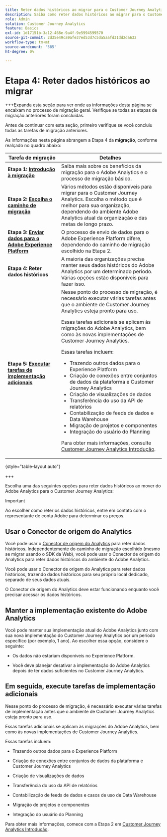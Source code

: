 ```yaml
---
title: Reter dados históricos ao migrar para o Customer Journey Analytics
description: Saiba como reter dados históricos ao migrar para o Customer Journey Analytics
role: Admin
solution: Customer Journey Analytics
feature: Basics
exl-id: 1d17151b-3a12-468e-9a4f-9e5994599570
source-git-commit: 2d35e49ca9afe37ed53d7c5da5aafd31dd2da632
workflow-type: tm+mt
source-wordcount: '585'
ht-degree: 0%

---
```


# Etapa 4: Reter dados históricos ao migrar

+++Expanda esta seção para ver onde as informações desta página se encaixam no processo de migração geral. Verifique se todas as etapas de migração anteriores foram concluídas.

Antes de continuar com esta seção, primeiro verifique se você concluiu todas as tarefas de migração anteriores.

As informações nesta página abrangem a Etapa 4 da **migração**, conforme realçado no quadro abaixo:

| Tarefa de migração | Detalhes |
|---------|----------|
| **Etapa 1: [Introdução à migração](/help/getting-started/cja-migration/cja-migration-getstarted.md)** | Saiba mais sobre os benefícios da migração para o Adobe Analytics e o processo de migração básico. |
| **Etapa 2: [Escolha o caminho de migração](/help/getting-started/cja-migration/cja-migration-path.md)** | Vários métodos estão disponíveis para migrar para o Customer Journey Analytics. Escolha o método que é melhor para sua organização, dependendo do ambiente Adobe Analytics atual da organização e das metas de longo prazo. |
| **Etapa 3: [Enviar dados para o Adobe Experience Platform](/help/getting-started/cja-migration/cja-migration-send-to-platform.md)** | O processo de envio de dados para o Adobe Experience Platform difere, dependendo do caminho de migração escolhido na Etapa 2. |
| <span class="preview">**Etapa 4: Reter dados históricos**</span> | <span class="preview">A maioria das organizações precisa manter seus dados históricos do Adobe Analytics por um determinado período. Várias opções estão disponíveis para fazer isso.</span> |
| **Etapa 5: [Executar tarefas de implementação adicionais](/help/getting-started/cja-getting-started.md)** | Nesse ponto do processo de migração, é necessário executar várias tarefas antes que o ambiente de Customer Journey Analytics esteja pronto para uso.<p>Essas tarefas adicionais se aplicam às migrações do Adobe Analytics, bem como às novas implementações de Customer Journey Analytics.</p><p>Essas tarefas incluem:</p><ul><li>Trazendo outros dados para o Experience Platform</li><li>Criação de conexões entre conjuntos de dados da plataforma e Customer Journey Analytics</li><li>Criação de visualizações de dados</li><li>Transferência do uso da API de relatórios</li><li>Contabilização de feeds de dados e Data Warehouse</li><li>Migração de projetos e componentes</li><li>Integração do usuário do Planning</li></ul> <p>Para obter mais informações, consulte [Customer Journey Analytics Introdução](/help/getting-started/cja-getting-started.md). |

{style="table-layout:auto"}

+++

Escolha uma das seguintes opções para reter dados históricos ao mover do Adobe Analytics para o Customer Journey Analytics:

>[!IMPORTANT]
>
>Ao escolher como reter os dados históricos, entre em contato com o representante de conta Adobe para determinar os preços.

## Usar o Conector de origem do Analytics

Você pode usar o [Conector de origem do Analytics](/help/data-ingestion/analytics.md) para reter dados históricos. Independentemente do caminho de migração escolhido (mesmo se migrar usando o SDK da Web), você pode usar o Conector de origem do Analytics para reter dados históricos do ambiente do Adobe Analytics.

Você pode usar o Conector de origem do Analytics para reter dados históricos, trazendo dados históricos para seu próprio local dedicado, separado de seus dados atuais.

O Conector de origem do Analytics deve estar funcionando enquanto você precisar acessar os dados históricos.

<!-- Another possibility in the future: Map historical data in a way that allows you to tie it to your new data.  Possible? Explain -->

## Manter a implementação existente do Adobe Analytics

Você pode manter sua implementação atual do Adobe Analytics junto com sua nova implementação do Customer Journey Analytics por um período específico (por exemplo, 1 ano). Ao escolher essa opção, considere o seguinte:

* Os dados não estariam disponíveis no Experience Platform.

* Você deve planejar desativar a implementação do Adobe Analytics depois de ter dados suficientes no Customer Journey Analytics.

## Em seguida, execute tarefas de implementação adicionais

Nesse ponto do processo de migração, é necessário executar várias tarefas de implementação antes que o ambiente de Customer Journey Analytics esteja pronto para uso.

Essas tarefas adicionais se aplicam às migrações do Adobe Analytics, bem como às novas implementações de Customer Journey Analytics.

Essas tarefas incluem:

* Trazendo outros dados para o Experience Platform

* Criação de conexões entre conjuntos de dados da plataforma e Customer Journey Analytics

* Criação de visualizações de dados

* Transferência do uso da API de relatórios

* Contabilização de feeds de dados e casos de uso de Data Warehouse

* Migração de projetos e componentes

* Integração do usuário do Planning

Para obter mais informações, comece com a Etapa 2 em [Customer Journey Analytics Introdução](/help/getting-started/cja-getting-started.md).

